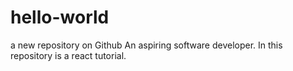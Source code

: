 # hello-world
a new repository on Github
An aspiring software developer. In this repository is a react tutorial.
